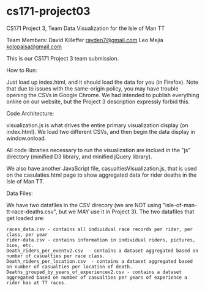 cs171-project03
===============

CS171 Project 3, Team Data Visualization for the Isle of Man TT

Team Members:
David Killeffer <rayden7@gmail.com>
Leo Mejia <kolopaisa@gmail.com>


This is our CS171 Project 3 team submission.


How to Run:

Just load up index.html, and it should load the data for you (in Firefox).  Note that due to issues with the
same-origin policy, you may have trouble opening the CSVs in Google Chrome.  We had intended to publish
everything online on our website, but the Project 3 description expressly forbid this.


Code Architecture:

visualization.js is what drives the entire primary visualization display (on index.html).
We load two different CSVs, and then begin the data display in window.onload.

All code libraries necessary to run the visualization are inclued in the "js" directory (minified D3
library, and minified jQuery library).

We also have another JavaScript file, casualtiesVisualization.js, that is used on the casulaties.html page to show
aggregated data for rider deaths in the Isle of Man TT.



Data Files:

We have two datafiles in the CSV direcory (we are NOT using "isle-of-man-tt-race-deaths.csv", but we MAY use it
in Project 3).  The two datafiles that get loaded are:

    races_data.csv - contains all individual race records per rider, per class, per year
    rider-data.csv - contains information in individual riders, pictures, bios, etc.
    Death_riders_per_eventv2.csv  - contains a dataset aggregated based on number of casualties per race class.
    Death_riders_per_location.csv  - contains a dataset aggregated based on number of casualties per location of death.
    Deaths_grouped_by_years_of_experiencev2.csv - contains a dataset aggregated based on number of casualties per years of experience a rider has at TT races.




